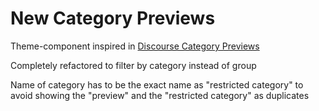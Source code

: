 # New Category Previews

Theme-component inspired in [Discourse Category Previews](https://github.com/tshenry/discourse-category-previews)

Completely refactored to filter by category instead of group

Name of category has to be the exact name as "restricted category" to avoid showing the "preview" and the "restricted category" as duplicates

